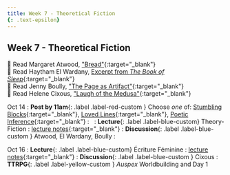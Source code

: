 ```yaml
---
title: Week 7 - Theoretical Fiction
{: .text-epsilon}
---
```


## Week 7 - Theoretical Fiction

📖 Read Margaret Atwood, ["Bread"](/ws297y/assets/pdfs/atwood_bread.pdf){:target="_blank"}   
📖 Read Haytham El Wardany, [Excerpt from *The Book of Sleep*](/ws297y/assets/pdfs/el_wardany_book_of_sleep.pdf){:target="_blank"}   
📖 Read Jenny Boully, ["The Page as Artifact"](/ws297y/assets/pdfs/boully_page_as_artifact.pdf){:target="_blank"}   
📖 Read Helene Cixous, ["Laugh of the Medusa"](/ws297y/assets/pdfs/cixous_laugh_of_medusa.pdf){:target="_blank"}   

Oct 14
: **Post by 11am**{: .label .label-red-custom } Choose *one* of: [Stumbling Blocks](https://visforvali.github.io/ws297y/prompts/#stumbling-blocks){:target="_blank"}, [Loved Lines](https://visforvali.github.io/ws297y/prompts/#poetic-inference){:target="_blank"}, [Poetic Inference](https://visforvali.github.io/ws297y/prompts/#loved-lines){:target="_blank"}
  : &nbsp;
: **Lecture**{: .label .label-blue-custom} Theory-Fiction
  : [lecture notes](/ws297y/notes/notes-7.1){:target="_blank"}
: **Discussion**{: .label .label-blue-custom } Atwood, El Wardany, Boully
  : &nbsp;
  
Oct 16
: **Lecture**{: .label .label-blue-custom} Écriture Féminine
  : [lecture notes](/ws297y/notes/notes-7.2){:target="_blank"}
: **Discussion**{: .label .label-blue-custom } Cixous
: **TTRPG**{: .label .label-yellow-custom } *Auspex* Worldbuilding and Day 1